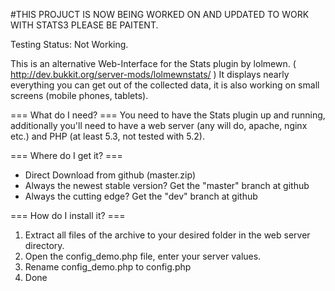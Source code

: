 #THIS PROJUCT IS NOW BEING WORKED ON AND UPDATED TO WORK WITH STATS3 PLEASE BE PAITENT.

Testing Status: Not Working.


This is an alternative Web-Interface for the Stats plugin by lolmewn. ( http://dev.bukkit.org/server-mods/lolmewnstats/ )
It displays nearly everything you can get out of the collected data, it is also working on small screens (mobile phones, tablets).

=== What do I need? ===
You need to have the Stats plugin up and running,
additionally you'll need to have a web server (any will do, apache, nginx etc.) and PHP (at least 5.3, not tested with 5.2).

=== Where do I get it? ===

   * Direct Download from github (master.zip)
   * Always the newest stable version? Get the "master" branch at github
   * Always the cutting edge? Get the "dev" branch at github

=== How do I install it? ===

   1. Extract all files of the archive to your desired folder in the web server directory.
   2. Open the config_demo.php file, enter your server values.
   3. Rename config_demo.php to config.php
   4. Done

